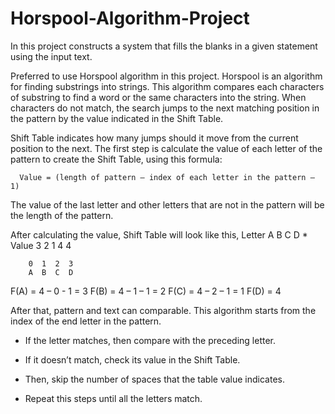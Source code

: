 # Horspool-Algorithm-Project

In this project constructs a system that fills the blanks in a given statement using the input text.
	
  
 Preferred to use Horspool algorithm in this project. Horspool is an algorithm for finding substrings into strings. This algorithm compares each characters of substring to find a word or the same characters into the string. When characters do not match, the search jumps to the next matching position in the pattern by the value indicated in the Shift Table. 
	
  Shift Table indicates how many jumps should it move from the current position to the next. The first step is calculate the value of each letter of the pattern to create the 
  Shift Table, using this formula:

      Value = (length of pattern – index of each letter in the pattern – 1)


The value of the last letter and other letters that are not in the pattern will be the length of the pattern. 

After calculating the value, Shift Table will look like this,
Letter	A	B	C	D	*
Value	3	2	1	4	4
 
        0  1  2  3 
        A  B  C  D

F(A) = 4 – 0 - 1 = 3
F(B) = 4 – 1 – 1 = 2
F(C) = 4 – 2 – 1 = 1
F(D) = 4


After that, pattern and text can comparable. This algorithm starts from the index of the end letter in the pattern. 

-	If the letter matches, then compare with the preceding letter.

-	If it doesn’t match, check its value in the Shift Table.

-	Then, skip the number of spaces that the table value indicates.

-	Repeat this steps until all the letters match. 



	
